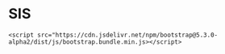 # SIS
<!DOCTYPE html>
<html lang="en">
<head>
  <meta charset="UTF-8">
  <meta name="viewport" content="width=device-width, initial-scale=1.0">
  <title>welcome to School</title>
  <link rel="styles" href="https://cdn.jsdelivr.net/npm/bootstrap@5.3.0-alpha2/dist/css/bootstrap.min.css">
  <link rel="stylesheet" href="css/style.css">
</head>
<body class="body-">


    <script src="https://cdn.jsdelivr.net/npm/bootstrap@5.3.0-alpha2/dist/js/bootstrap.bundle.min.js></script>

</body>
</html>
 
